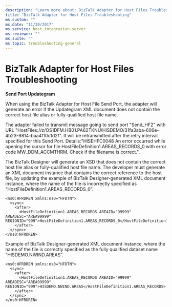 ```yaml
---
description: "Learn more about: BizTalk Adapter for Host Files Troubleshooting"
title: "BizTalk Adapter for Host Files Troubleshooting"
ms.custom: ""
ms.date: "11/30/2017"
ms.service: host-integration-server
ms.reviewer: ""
ms.suite: ""
ms.topic: troubleshooting-general
---
```

# BizTalk Adapter for Host Files Troubleshooting
**Send Port Updategram**  
  
 When using the BizTalk Adapter for Host File Send Port, the adapter will generate an error if the Updategram XML document does not contain the correct host file alias or fully-qualified host file name.  
  
 The adapter failed to transmit message going to send port "Send_HF2" with URL "HostFiles://z/OS1DFM.HB01.PA62TKNU/HISDEMO/31fa3aba-606e-4b23-9814-baa4f10c1d2f". It will be retransmitted after the retry interval specified for this Send Port. Details:"HISEHFC0048 An error occurred while opening the cursor for file HostFileDefinition1.AREAS_RECORDS_0 with error code MW_DDM_ACCMTHRM. Check if the filename is correct.".  
  
 The BizTalk Designer will generate an XSD that does not contain the correct host file alias or fully-qualified host file name. The developer must generate an XML document instance that contains the correct reference to the host file, by updating the example of BizTalk Designer-generated XML document instance, where the name of the file is incorrectly specified as “HostFileDefinition1.AREAS_RECORDS_0”.  
  
```  
<ns0:HFRDREN xmlns:ns0="HFDTN">  
  <sync>  
    <after>  
      <HostFileDefinition1.AREAS_RECORDS AREAID="99999" AREADESC="AREA99999" REGIONID="999">HostFileDefinition1.AREAS_RECORDS_0</HostFileDefinition1.AREAS_RECORDS>  
    </after>  
  </sync>  
</ns0:HFRDREN>  
```  
  
 Example of BizTalk Designer-generated XML document instance, where the name of the file is correctly specified as the fully qualified dataset name “HISDEMO.NWIND.AREAS”.  
  
```  
<ns0:HFRDREN xmlns:ns0="HFDTN">  
  <sync>  
    <after>  
      <HostFileDefinition1.AREAS_RECORDS AREAID="99999" AREADESC="AREA99999" REGIONID="999">HISDEMO.NWIND.AREAS</HostFileDefinition1.AREAS_RECORDS>  
    </after>  
  </sync>  
</ns0:HFRDREN>  
  
```
